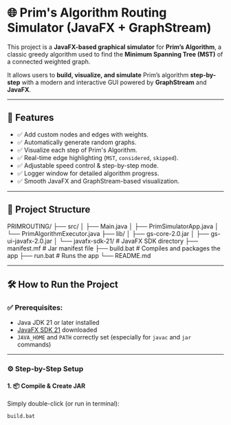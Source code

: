 # 🌐 Prim's Algorithm Routing Simulator (JavaFX + GraphStream)

This project is a **JavaFX-based graphical simulator** for **Prim’s Algorithm**, a classic greedy algorithm used to find the **Minimum Spanning Tree (MST)** of a connected weighted graph.

It allows users to **build, visualize, and simulate** Prim’s algorithm **step-by-step** with a modern and interactive GUI powered by **GraphStream** and **JavaFX**.

---

## 🚀 Features

- ✅ Add custom nodes and edges with weights.
- ✅ Automatically generate random graphs.
- ✅ Visualize each step of Prim's Algorithm.
- ✅ Real-time edge highlighting (`MST`, `considered`, `skipped`).
- ✅ Adjustable speed control & step-by-step mode.
- ✅ Logger window for detailed algorithm progress.
- ✅ Smooth JavaFX and GraphStream-based visualization.

---

## 📁 Project Structure
PRIMROUTING/
├── src/
│ ├── Main.java
│ ├── PrimSimulatorApp.java
│ └── PrimAlgorithmExecutor.java
├── lib/
│ ├── gs-core-2.0.jar
│ ├── gs-ui-javafx-2.0.jar
│ └── javafx-sdk-21/ # JavaFX SDK directory
├── manifest.mf # Jar manifest file
├── build.bat # Compiles and packages the app
├── run.bat # Runs the app
└── README.md


---

## 🛠️ How to Run the Project

### ✅ Prerequisites:

- Java JDK 21 or later installed
- [JavaFX SDK 21](https://gluonhq.com/products/javafx/) downloaded
- `JAVA_HOME` and `PATH` correctly set (especially for `javac` and `jar` commands)

---

### ⚙️ Step-by-Step Setup

#### 1. 📦 Compile & Create JAR

Simply double-click (or run in terminal):

```bash
build.bat
